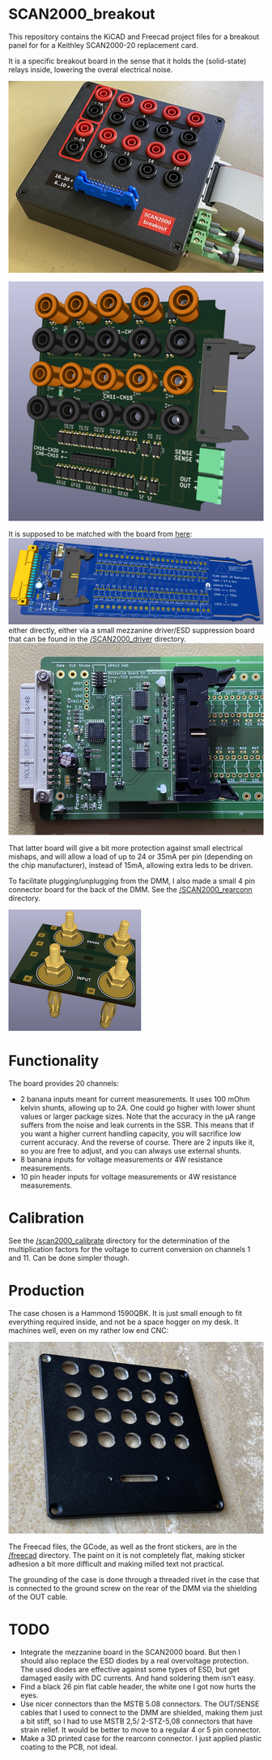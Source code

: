 # SCAN2000_breakout

This repository contains the KiCAD and Freecad project files for a breakout panel for for a Keithley SCAN2000-20 replacement card. 

It is a specific breakout board in the sense that it holds the (solid-state) relays inside, lowering the overal electrical noise.

![case](images/breakout_photo.png)

![PCB](images/pcb.png)

It is supposed to be matched with the board from [here](https://github.com/hb020/SCAN2000):
![SCAN2000_PCB](images/pcb_for_breakout.png)
either directly, either via a small mezzanine driver/ESD suppression board that can be found in the [/SCAN2000_driver](/SCAN2000_driver) directory.
![SCAN2000_Mezzanine_PCB](images/pcb_for_breakout_photo.png)

That latter board will give a bit more protection against small electrical mishaps, and will allow a load of up to 24 or 35mA per pin (depending on the chip manufacturer), instead of 15mA, allowing extra leds to be driven.

To facilitate plugging/unplugging from the DMM, I also made a small 4 pin connector board for the back of the DMM. See the [/SCAN2000_rearconn](/SCAN2000_rearconn) directory.

![rearconn](images/rearconn.png)

# Functionality

The board provides 20 channels:

* 2 banana inputs meant for current measurements. It uses 100 mOhm kelvin shunts, allowing up to 2A. One could go higher with lower shunt values or larger package sizes. Note that the accuracy in the µA range suffers from the noise and leak currents in the SSR. This means that if you want a higher current handling capacity, you will sacrifice low current accuracy. And the reverse of course. There are 2 inputs like it, so you are free to adjust, and you can always use external shunts.
* 8 banana inputs for voltage measurements or 4W resistance measurements.
* 10 pin header inputs for voltage measurements or 4W resistance measurements.

# Calibration

See the [/scan2000_calibrate](/scan2000_calibrate) directory for the determination of the multiplication factors for the voltage to current conversion on channels 1 and 11. Can be done simpler though.

# Production

The case chosen is a Hammond 1590QBK. It is just small enough to fit everything required inside, and not be a space hogger on my desk. It machines well, even on my rather low end CNC:

![case_front](images/case_front.png)

The Freecad files, the GCode, as well as the front stickers, are in the [/freecad](/freecad) directory.
The paint on it is not completely flat, making sticker adhesion a bit more difficult and making milled text not practical.

The grounding of the case is done through a threaded rivet in the case that is connected to the ground screw on the rear of the DMM via the shielding of the OUT cable.

# TODO

* Integrate the mezzanine board in the SCAN2000 board. But then I should also replace the ESD diodes by a real overvoltage protection. The used diodes are effective against some types of ESD, but get damaged easily with DC currents. And hand soldering them isn't easy.
* Find a black 26 pin flat cable header, the white one I got now hurts the eyes.
* Use nicer connectors than the MSTB 5.08 connectors. The OUT/SENSE cables that I used to connect to the DMM are shielded, making them just a bit stiff, so I had to use MSTB 2,5/ 2-STZ-5,08 connectors that have strain relief. It would be better to move to a regular 4 or 5 pin connector.
* Make a 3D printed case for the rearconn connector. I just applied plastic coating to the PCB, not ideal.

